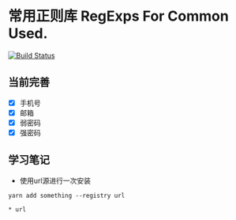 # 常用正则库 RegExps For Common Used.

[![Build Status](https://travis-ci.com/AnCoSONG/RegExpUtils.svg?branch=master)](https://travis-ci.com/AnCoSONG/RegExpUtils)

## 当前完善

- [x] 手机号
- [x] 邮箱
- [x] 弱密码
- [x] 强密码

## 学习笔记

* 使用url源进行一次安装

```shell
yarn add something --registry url 

* url 